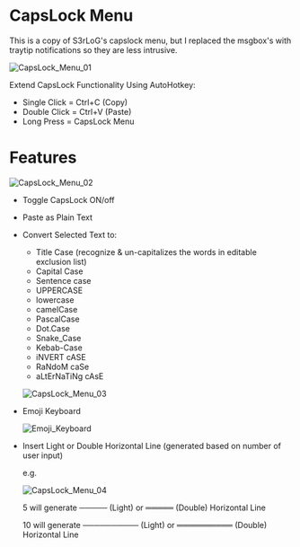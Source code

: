 # CapsLock Menu

This is a copy of S3rLoG's capslock menu, but I replaced the msgbox's with traytip notifications so they are less intrusive.

![CapsLock_Menu_01](https://user-images.githubusercontent.com/80262347/112947889-8d18cc80-9161-11eb-918b-42e3e173df32.png)

Extend CapsLock Functionality Using AutoHotkey:
- Single Click = Ctrl+C (Copy)
- Double Click = Ctrl+V (Paste)
- Long Press = CapsLock Menu


# Features

![CapsLock_Menu_02](https://user-images.githubusercontent.com/80262347/112947923-97d36180-9161-11eb-85a0-0b5579d52801.png)

- Toggle CapsLock ON/off
- Paste as Plain Text
- Convert Selected Text to:
  - Title Case (recognize & un-capitalizes the words in editable exclusion list)
  - Capital Case
  - Sentence case
  - UPPERCASE
  - lowercase
  - camelCase
  - PascalCase
  - Dot.Case
  - Snake_Case
  - Kebab-Case
  - iNVERT cASE
  - RaNdoM caSe
  - aLtErNaTiNg cAsE
  
  ![CapsLock_Menu_03](https://user-images.githubusercontent.com/80262347/112947967-a6217d80-9161-11eb-9871-64c402b35b19.png)

- Emoji Keyboard

  ![Emoji_Keyboard](https://user-images.githubusercontent.com/80262347/112948600-77f06d80-9162-11eb-8123-e2716211d292.png)

- Insert Light or Double Horizontal Line (generated based on number of user input)

  e.g.
  
  ![CapsLock_Menu_04](https://user-images.githubusercontent.com/80262347/112948001-b20d3f80-9161-11eb-8f53-4613e8e13247.png)
  
  5 will generate ───── (Light) or ═════ (Double) Horizontal Line
  
  10 will generate ────────── (Light) or ══════════ (Double) Horizontal Line
